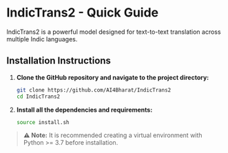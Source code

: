 # IndicTrans2 - Quick Guide

IndicTrans2 is a powerful model designed for text-to-text translation across multiple Indic languages.

## Installation Instructions

1. **Clone the GitHub repository and navigate to the project directory:**
   ```bash
   git clone https://github.com/AI4Bharat/IndicTrans2
   cd IndicTrans2
   ```
2. **Install all the dependencies and requirements:**
   ```bash
   source install.sh
   ```
   
> **⚠️ Note:** It is recommended creating a virtual environment with Python >= 3.7 before installation.

